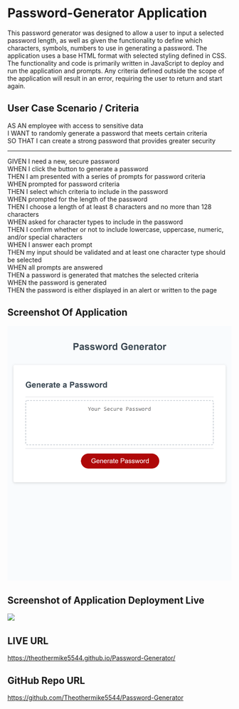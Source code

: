 # Password-Generator Application
This password generator was designed to allow a user to input a selected password length, as well as given the functionality to define which characters, symbols, numbers to use in generating a password. The application uses a base HTML format with selected styling defined in CSS. The functionality and code is primarily written in JavaScript to deploy and run the application and prompts. Any criteria defined outside the scope of the application will result in an error, requiring the user to return and start again.

## User Case Scenario / Criteria
AS AN employee with access to sensitive data  </br>
I WANT to randomly generate a password that meets certain criteria  </br>
SO THAT I can create a strong password that provides greater security  </br>

--------------------------------------------------------------------------------------------------

GIVEN I need a new, secure password  </br>
WHEN I click the button to generate a password  </br>
THEN I am presented with a series of prompts for password criteria  </br>
WHEN prompted for password criteria  </br>
THEN I select which criteria to include in the password  </br>
WHEN prompted for the length of the password  </br>
THEN I choose a length of at least 8 characters and no more than 128 characters  </br>
WHEN asked for character types to include in the password  </br>
THEN I confirm whether or not to include lowercase, uppercase, numeric, and/or special characters  </br>
WHEN I answer each prompt  </br>
THEN my input should be validated and at least one character type should be selected  </br>
WHEN all prompts are answered  </br>
THEN a password is generated that matches the selected criteria  </br>
WHEN the password is generated  </br>
THEN the password is either displayed in an alert or written to the page  </br>

## Screenshot Of Application
![](Screenshot-Application.png)
## Screenshot of Application Deployment Live
![](Screenshot-Live.png)
## LIVE URL
https://theothermike5544.github.io/Password-Generator/

## GitHub Repo URL
https://github.com/Theothermike5544/Password-Generator


